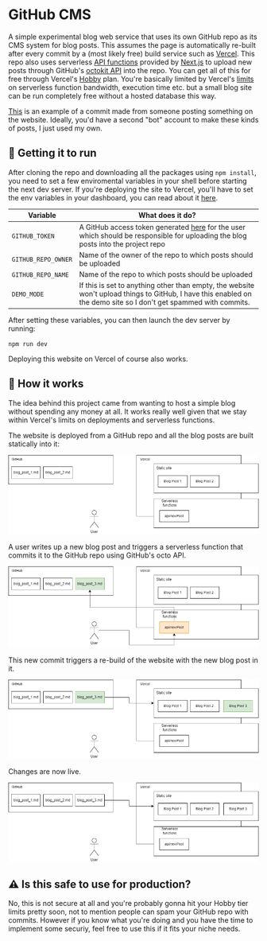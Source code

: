 # GitHub CMS
A simple experimental blog web service that uses its own GitHub repo as its CMS system for blog posts. This assumes the page is automatically re-built after every commit by a (most likely free) build service such as [Vercel](https://vercel.com/). This repo also uses serverless [API functions](https://nextjs.org/docs/api-routes/introduction) provided by [Next.js](https://nextjs.org/) to upload new posts through GitHub's [octokit API](https://github.com/octokit) into the repo. You can get all of this for free through Vercel's [Hobby](https://vercel.com/pricing) plan. You're basically limited by Vercel's [limits](https://vercel.com/docs/concepts/limits/overview) on serverless function bandwidth, execution time etc. but a small blog site can be run completely free without a hosted database this way.

[This](https://github.com/rgarlik/github-cms/commit/abc165b129c9eb18f2384259e4e84f0393d72802) is an example of a commit made from someone posting something on the website. Ideally, you'd have a second "bot" account to make these kinds of posts, I just used my own. 

## 🔨 Getting it to run
After cloning the repo and downloading all the packages using `npm install`, you need to set a few enviromental variables in your shell before starting the next dev server. If you're deploying the site to Vercel, you'll have to set the env variables in your dashboard, you can read about it [here](https://vercel.com/docs/concepts/projects/environment-variables).

| Variable | What does it do?                                                                                                                                                       |
|-------------------|------------------------------------------------------------------------------------------------------------------------------------------------------------------------|
| `GITHUB_TOKEN`      | A GitHub access token generated [here](https://github.com/settings/tokens) for the user which should be responsible for uploading the blog posts into the project repo |
| `GITHUB_REPO_OWNER`      | Name of the owner of the repo to which posts should be uploaded |
| `GITHUB_REPO_NAME`      | Name of the repo to which posts should be uploaded |
| `DEMO_MODE`      | If this is set to anything other than empty, the website won't upload things to GitHub, I have this enabled on the demo site so I don't get spammed with commits. |

After setting these variables, you can then launch the dev server by running: 
```shell
npm run dev
```

Deploying this website on Vercel of course also works.

## 📜 How it works

The idea behind this project came from wanting to host a simple blog without spending any money at all. It works really well given that we stay within Vercel's limits on deployments and serverless functions.

The website is deployed from a GitHub repo and all the blog posts are built statically into it:

![Diagram 1](/pictures/git_cms_1.png)

A user writes up a new blog post and triggers a serverless function that commits it to the GitHub repo using GitHub's octo API.

![Diagram 2](/pictures/git_cms_2.png)

This new commit triggers a re-build of the website with the new blog post in it.

![Diagram 3](/pictures/git_cms_3.png)

Changes are now live.

![Diagram 4](/pictures/git_cms_4.png)

## ⚠ Is this safe to use for production?
No, this is not secure at all and you're probably gonna hit your Hobby tier limits pretty soon, not to mention people can spam your GitHub repo with commits. However if you know what you're doing and you have the time to implement some securiy, feel free to use this if it fits your niche needs.
